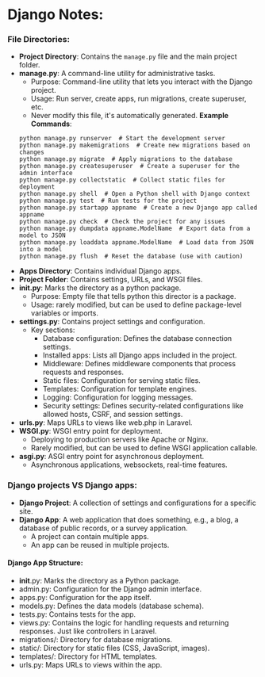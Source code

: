 # Django Notes:
### File Directories:
- **Project Directory**: Contains the `manage.py` file and the main project folder.
- **manage.py**: A command-line utility for administrative tasks.
    - Purpose: Command-line utility that lets you interact with the Django project.
    - Usage: Run server, create apps, run migrations, create superuser, etc.
    - Never modify this file, it's automatically generated.
    **Example Commands**:
    ```shell
    python manage.py runserver  # Start the development server
    python manage.py makemigrations  # Create new migrations based on changes
    python manage.py migrate  # Apply migrations to the database
    python manage.py createsuperuser  # Create a superuser for the admin interface
    python manage.py collectstatic  # Collect static files for deployment
    python manage.py shell  # Open a Python shell with Django context
    python manage.py test  # Run tests for the project
    python manage.py startapp appname  # Create a new Django app called appname
    python manage.py check  # Check the project for any issues
    python manage.py dumpdata appname.ModelName  # Export data from a model to JSON
    python manage.py loaddata appname.ModelName  # Load data from JSON into a model
    python manage.py flush  # Reset the database (use with caution)
    ```
- **Apps Directory**: Contains individual Django apps.
- **Project Folder**: Contains settings, URLs, and WSGI files.
- **__init__.py**: Marks the directory as a python package.
    - Purpose: Empty file that tells python this director is a package.
    - Usage: rarely modified, but can be used to define package-level variables or imports.
- **settings.py**: Contains project settings and configuration.
    - Key sections:
        - Database configuration: Defines the database connection settings.
        - Installed apps: Lists all Django apps included in the project.
        - Middleware: Defines middleware components that process requests and responses.
        - Static files: Configuration for serving static files.
        - Templates: Configuration for template engines.
        - Logging: Configuration for logging messages.
        - Security settings: Defines security-related configurations like allowed hosts, CSRF, and session settings.
- **urls.py**: Maps URLs to views like web.php in Laravel.
- **WSGI.py**: WSGI entry point for deployment.
    - Deploying to production servers like Apache or Nginx.
    - Rarely modified, but can be used to define WSGI application callable.
- **asgi.py**: ASGI entry point for asynchronous deployment.
    - Asynchronous applications, websockets, real-time features.

### Django projects VS Django apps:
- **Django Project**: A collection of settings and configurations for a specific site.
- **Django App**: A web application that does something, e.g., a blog, a database of public records, or a survey application.
    - A project can contain multiple apps.
    - An app can be reused in multiple projects.

#### Django App Structure:
- __init__.py: Marks the directory as a Python package.
- admin.py: Configuration for the Django admin interface.
- apps.py: Configuration for the app itself.
- models.py: Defines the data models (database schema).
- tests.py: Contains tests for the app.
- views.py: Contains the logic for handling requests and returning responses. Just like controllers in Laravel.
- migrations/: Directory for database migrations.
- static/: Directory for static files (CSS, JavaScript, images).
- templates/: Directory for HTML templates.
- urls.py: Maps URLs to views within the app.
